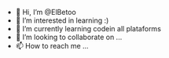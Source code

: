 - 👋 Hi, I’m @ElBetoo
- 👀 I’m interested in learning :)  
- 🌱 I’m currently learning  codein all plataforms
- 💞️ I’m looking to collaborate on ...
- 📫 How to reach me ...

<!---
ElBetoo/ElBetoo is a ✨ special ✨ repository because its `README.md` (this file) appears on your GitHub profile.
You can click the Preview link to take a look at your changes.
--->
